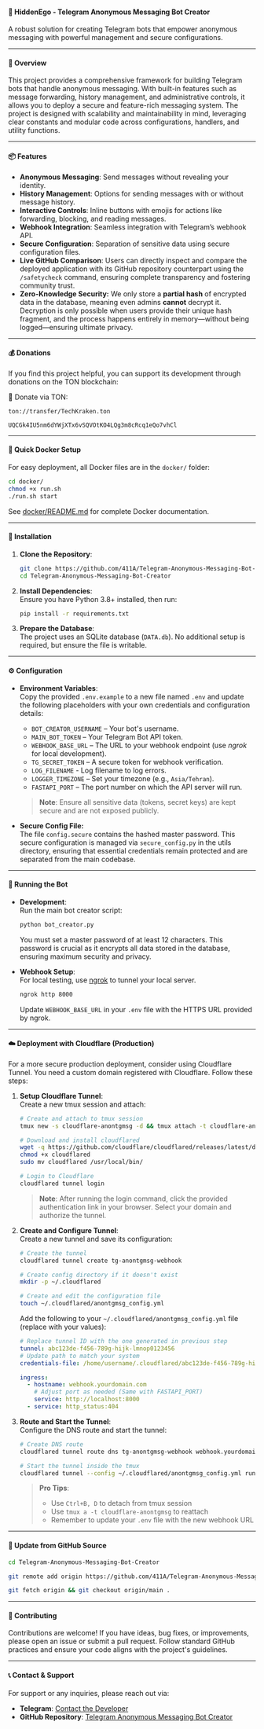 #### 🤖 **Hid**den**Ego** - Telegram Anonymous Messaging Bot Creator 
A robust solution for creating Telegram bots that empower anonymous messaging with powerful management and secure configurations.

---

#### 🌟 **Overview**  
This project provides a comprehensive framework for building Telegram bots that handle anonymous messaging. With built-in features such as message forwarding, history management, and administrative controls, it allows you to deploy a secure and feature-rich messaging system. The project is designed with scalability and maintainability in mind, leveraging clear constants and modular code across configurations, handlers, and utility functions.

---

#### 📦 **Features**  
- **Anonymous Messaging**: Send messages without revealing your identity.  
- **History Management**: Options for sending messages with or without message history.  
- **Interactive Controls**: Inline buttons with emojis for actions like forwarding, blocking, and reading messages.  
- **Webhook Integration**: Seamless integration with Telegram’s webhook API.  
- **Secure Configuration**: Separation of sensitive data using secure configuration files.  
- **Live GitHub Comparison**:
Users can directly inspect and compare the deployed application with its GitHub repository counterpart using the `/safetycheck` command, ensuring complete transparency and fostering community trust.
- **Zero-Knowledge Security:** We only store a **partial hash** of encrypted data in the database, meaning even admins **cannot** decrypt it. Decryption is only possible when users provide their unique hash fragment, and the process happens entirely in memory—without being logged—ensuring ultimate privacy.

---

#### 💰 **Donations**
If you find this project helpful, you can support its development through donations on the TON blockchain:

💎 Donate via TON:
```
ton://transfer/TechKraken.ton
```
```
UQCGk4IU5nm6dYWjXTx6vSQVOtKO4LQg3m8cRcq1eQo7vhCl
```

---

#### 🐳 **Quick Docker Setup**
For easy deployment, all Docker files are in the `docker/` folder:
```bash
cd docker/
chmod +x run.sh
./run.sh start
```
See [docker/README.md](docker/README.md) for complete Docker documentation.

---

#### 🚀 **Installation**  
1. **Clone the Repository**:  
   ```bash
   git clone https://github.com/411A/Telegram-Anonymous-Messaging-Bot-Creator.git
   cd Telegram-Anonymous-Messaging-Bot-Creator
   ```
2. **Install Dependencies**:  
   Ensure you have Python 3.8+ installed, then run:  
   ```bash
   pip install -r requirements.txt
   ```
3. **Prepare the Database**:  
   The project uses an SQLite database (`DATA.db`). No additional setup is required, but ensure the file is writable.

---

#### ⚙️ **Configuration**  
- **Environment Variables**:  
  Copy the provided `.env.example` to a new file named `.env` and update the following placeholders with your own credentials and configuration details:
  - `BOT_CREATOR_USERNAME` – Your bot's username.  
  - `MAIN_BOT_TOKEN` – Your Telegram Bot API token.  
  - `WEBHOOK_BASE_URL` – The URL to your webhook endpoint (use _ngrok_ for local development).  
  - `TG_SECRET_TOKEN` – A secure token for webhook verification.  
  - `LOG_FILENAME` - Log filename to log errors.
  - `LOGGER_TIMEZONE` – Set your timezone (e.g., `Asia/Tehran`).  
  - `FASTAPI_PORT` – The port number on which the API server will run.
  
  > **Note**: Ensure all sensitive data (tokens, secret keys) are kept secure and are not exposed publicly.

- **Secure Config File:**  
  The file `config.secure` contains the hashed master password. This secure configuration is managed via `secure_config.py` in the utils directory, ensuring that essential credentials remain protected and are separated from the main codebase.

---

#### 🔧 **Running the Bot**  
- **Development**:  
  Run the main bot creator script:  
  ```bash
  python bot_creator.py
  ```
  You must set a master password of at least 12 characters. This password is crucial as it encrypts all data stored in the database, ensuring maximum security and privacy.

- **Webhook Setup**:  
  For local testing, use [ngrok](https://ngrok.com/) to tunnel your local server.  
  ```bash
  ngrok http 8000
  ```
  Update `WEBHOOK_BASE_URL` in your `.env` file with the HTTPS URL provided by ngrok.

---

#### ☁️ **Deployment with Cloudflare (Production)**  
For a more secure production deployment, consider using Cloudflare Tunnel. You need a custom domain registered with Cloudflare.
Follow these steps:

1. **Setup Cloudflare Tunnel**:  
   Create a new tmux session and attach:
   ```bash
   # Create and attach to tmux session
   tmux new -s cloudflare-anontgmsg -d && tmux attach -t cloudflare-anontgmsg
   
   # Download and install cloudflared
   wget -q https://github.com/cloudflare/cloudflared/releases/latest/download/cloudflared-linux-amd64 -O cloudflared
   chmod +x cloudflared
   sudo mv cloudflared /usr/local/bin/
   
   # Login to Cloudflare
   cloudflared tunnel login
   ```
   > **Note**: After running the login command, click the provided authentication link in your browser. Select your domain and authorize the tunnel.

2. **Create and Configure Tunnel**:  
   Create a new tunnel and save its configuration:
   ```bash
   # Create the tunnel
   cloudflared tunnel create tg-anontgmsg-webhook
   
   # Create config directory if it doesn't exist
   mkdir -p ~/.cloudflared
   
   # Create and edit the configuration file
   touch ~/.cloudflared/anontgmsg_config.yml
   ```
   
   Add the following to your `~/.cloudflared/anontgmsg_config.yml` file (replace with your values):
   ```yaml
   # Replace tunnel ID with the one generated in previous step
   tunnel: abc123de-f456-789g-hijk-lmnop0123456
   # Update path to match your system
   credentials-file: /home/username/.cloudflared/abc123de-f456-789g-hijk-lmnop0123456.json

   ingress:
     - hostname: webhook.yourdomain.com
       # Adjust port as needed (Same with FASTAPI_PORT)
       service: http://localhost:8000
     - service: http_status:404
   ```

3. **Route and Start the Tunnel**:  
   Configure the DNS route and start the tunnel:
   ```bash
   # Create DNS route
   cloudflared tunnel route dns tg-anontgmsg-webhook webhook.yourdomain.com
   
   # Start the tunnel inside the tmux
   cloudflared tunnel --config ~/.cloudflared/anontgmsg_config.yml run tg-anontgmsg-webhook
   ```

   > **Pro Tips**: 
   > - Use `Ctrl+B, D` to detach from tmux session
   > - Use `tmux a -t cloudflare-anontgmsg` to reattach
   > - Remember to update your `.env` file with the new webhook URL

---

#### 🔄 **Update from GitHub Source**

```bash
cd Telegram-Anonymous-Messaging-Bot-Creator
```

```bash
git remote add origin https://github.com/411A/Telegram-Anonymous-Messaging-Bot-Creator.git
```

```bash
git fetch origin && git checkout origin/main .
```

---

#### 🤝 **Contributing**  
Contributions are welcome! If you have ideas, bug fixes, or improvements, please open an issue or submit a pull request. Follow standard GitHub practices and ensure your code aligns with the project's guidelines.

---

#### 📞 **Contact & Support**  
For support or any inquiries, please reach out via:  
- **Telegram**: [Contact the Developer](https://t.me/ContactHydraBot)  
- **GitHub Repository**: [Telegram Anonymous Messaging Bot Creator](https://github.com/411A/Telegram-Anonymous-Messaging-Bot-Creator)
